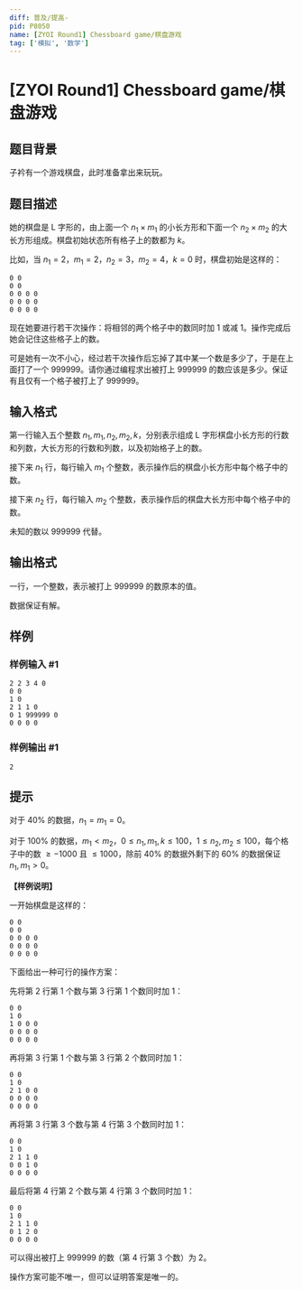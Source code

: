 ```yaml
---
diff: 普及/提高-
pid: P8050
name: [ZYOI Round1] Chessboard game/棋盘游戏
tag: ['模拟', '数学']
---
```

# [ZYOI Round1] Chessboard game/棋盘游戏
## 题目背景

子衿有一个游戏棋盘，此时准备拿出来玩玩。
## 题目描述

她的棋盘是 L 字形的，由上面一个 $n_1 \times m_1$ 的小长方形和下面一个 $n_2 \times m_2$ 的大长方形组成。棋盘初始状态所有格子上的数都为 $k$。

比如，当 $n_1 = 2$，$m_1 = 2$，$n_2 = 3$，$m_2 = 4$，$k = 0$ 时，棋盘初始是这样的：

```
0 0
0 0
0 0 0 0
0 0 0 0
0 0 0 0
```

现在她要进行若干次操作：将相邻的两个格子中的数同时加 $1$ 或减 $1$。操作完成后她会记住这些格子上的数。

可是她有一次不小心，经过若干次操作后忘掉了其中某一个数是多少了，于是在上面打了一个 $999999$。请你通过编程求出被打上 $999999$ 的数应该是多少。保证有且仅有一个格子被打上了 $999999$。
## 输入格式

第一行输入五个整数 $n_1,m_1,n_2,m_2,k$，分别表示组成 L 字形棋盘小长方形的行数和列数，大长方形的行数和列数，以及初始格子上的数。

接下来 $n_1$ 行，每行输入 $m_1$ 个整数，表示操作后的棋盘小长方形中每个格子中的数。

接下来 $n_2$ 行，每行输入 $m_2$ 个整数，表示操作后的棋盘大长方形中每个格子中的数。

未知的数以 $999999$ 代替。
## 输出格式

一行，一个整数，表示被打上 $999999$ 的数原本的值。

数据保证有解。
## 样例

### 样例输入 #1
```
2 2 3 4 0
0 0
1 0
2 1 1 0
0 1 999999 0
0 0 0 0
```
### 样例输出 #1
```
2
```
## 提示

对于 $40\%$ 的数据，$n_1 = m_1 = 0$。

对于 $100\%$ 的数据，$m_1 < m_2$，$0 \le n_1,m_1,k \le 100$，$1 \le n_2,m_2 \le 100$，每个格子中的数 $\ge -1000$ 且 $\le 1000$，除前 $40\%$ 的数据外剩下的 $60\%$ 的数据保证 $n_1,m_1 > 0$。

**【样例说明】**

一开始棋盘是这样的：

```
0 0
0 0
0 0 0 0
0 0 0 0
0 0 0 0
```

下面给出一种可行的操作方案：

先将第 $2$ 行第 $1$ 个数与第 $3$ 行第 $1$ 个数同时加 $1$：

```
0 0
1 0
1 0 0 0
0 0 0 0
0 0 0 0
```

再将第 $3$ 行第 $1$ 个数与第 $3$ 行第 $2$ 个数同时加 $1$：

```
0 0
1 0
2 1 0 0
0 0 0 0
0 0 0 0
```

再将第 $3$ 行第 $3$ 个数与第 $4$ 行第 $3$ 个数同时加 $1$：

```
0 0
1 0
2 1 1 0
0 0 1 0
0 0 0 0
```

最后将第 $4$ 行第 $2$ 个数与第 $4$ 行第 $3$ 个数同时加 $1$：

```
0 0
1 0
2 1 1 0
0 1 2 0
0 0 0 0
```

可以得出被打上 $999999$ 的数（第 $4$ 行第 $3$ 个数）为 $2$。

操作方案可能不唯一，但可以证明答案是唯一的。
